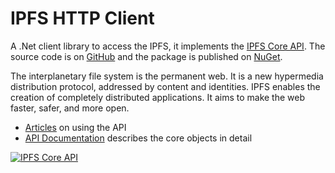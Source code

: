 # IPFS HTTP Client

A .Net client library to access the IPFS, it implements the [IPFS Core API](https://github.com/ipfs/interface-ipfs-core). 
The source code is on [GitHub](https://github.com/richardschneider/net-ipfs-http-client) and the 
package is published on [NuGet](https://www.nuget.org/packages/Ipfs.Http).

The interplanetary file system is the permanent web. It is a new hypermedia distribution protocol, addressed by content and identities. IPFS enables the creation of completely distributed applications. It aims to make the web faster, safer, and more open.

- [Articles](articles/intro.md) on using the API
- [API Documentation](api/Ipfs.Http.yml) describes the core objects in detail  

[![IPFS Core API](https://github.com/ipfs/interface-ipfs-core/raw/master/img/badge.png)](https://github.com/ipfs/interface-ipfs-core)
